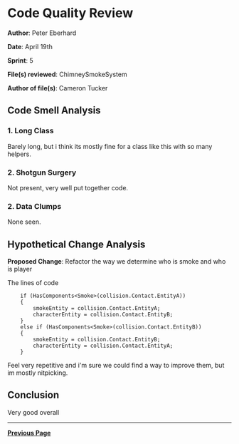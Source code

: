# Code Quality Review

**Author**: Peter Eberhard

**Date**: April 19th

**Sprint**: 5

**File(s) reviewed**: ChimneySmokeSystem

**Author of file(s)**: Cameron Tucker

## Code Smell Analysis

### 1. Long Class

Barely long, but i think its mostly fine for a class like this with so many helpers.

### 2. Shotgun Surgery

Not present, very well put together code.

### 2. Data Clumps

None seen.

## Hypothetical Change Analysis

**Proposed Change**: Refactor the way we determine who is smoke and who is player

The lines of code 
        
        if (HasComponents<Smoke>(collision.Contact.EntityA))
        {
            smokeEntity = collision.Contact.EntityA;
            characterEntity = collision.Contact.EntityB;
        }
        else if (HasComponents<Smoke>(collision.Contact.EntityB))
        {
            smokeEntity = collision.Contact.EntityB;
            characterEntity = collision.Contact.EntityA;
        }

Feel very repetitive and i'm sure we could find a way to improve them, but im mostly nitpicking.

## Conclusion

Very good overall

---

[**Previous Page**](../README.md)
